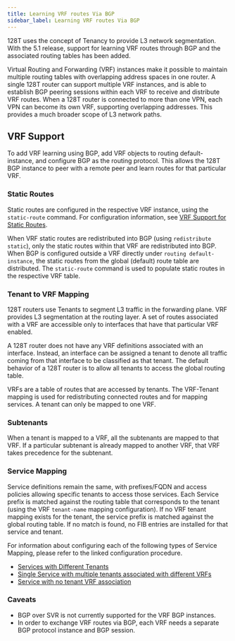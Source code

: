 ```yaml
---
title: Learning VRF routes Via BGP
sidebar_label: Learning VRF routes Via BGP
---
```


128T uses the concept of Tenancy to provide L3 network segmentation. With the 5.1 release, support for learning VRF routes through BGP and the associated routing tables has been added.

Virtual Routing and Forwarding (VRF) instances make it possible to maintain multiple routing tables with overlapping address spaces in one router. A single 128T router can support multiple VRF instances, and is able to establish BGP peering sessions within each VRF to receive and distribute VRF routes. When a 128T router is connected to more than one VPN, each VPN can become its own VRF, supporting overlapping addresses. This provides a much broader scope of L3 network paths.

## VRF Support

To add VRF learning using BGP, add VRF objects to routing default-instance, and configure BGP as the routing protocol. This allows the 128T BGP instance to peer with a remote peer and learn routes for that particular VRF.

### Static Routes

Static routes are configured in the respective VRF instance, using the `static-route` command. For configuration information, see [VRF Support for Static Routes](config_vrf_learning.md#vrf-support-for-static-routes). 

When VRF static routes are redistributed into BGP (using `redistribute static`), only the static routes within that VRF are redistributed into BGP. When BGP is configured outside a VRF directly under `routing default-instance`, the static routes from the global (default) route table are distributed. The `static-route` command is used to populate static routes in the respective VRF table.

### Tenant to VRF Mapping

128T routers use Tenants to segment L3 traffic in the forwarding plane. VRF provides L3 segmentation at the routing layer. A set of routes associated with a VRF are accessible only to interfaces that have that particular VRF enabled. 

A 128T router does not have any VRF definitions associated with an interface. Instead, an interface can be assigned a tenant to denote all traffic coming from that interface to be classified as that tenant. The default behavior of a 128T router is to allow all tenants to access the global routing table.

VRFs are a table of routes that are accessed by tenants. The VRF-Tenant mapping is used for redistributing connected routes and for mapping services. A tenant can only be mapped to one VRF. 

### Subtenants

When a tenant is mapped to a VRF, all the subtenants are mapped to that VRF. If a particular subtenant is already mapped to another VRF, that VRF takes precedence for the subtenant. 

### Service Mapping

Service definitions remain the same, with prefixes/FQDN and access policies allowing specific tenants to access those services. Each Service prefix is matched against the routing table that corresponds to the tenant (using the VRF `tenant-name` mapping configuration). If no VRF tenant mapping exists for the tenant, the service prefix is matched against the global routing table. If no match is found, no FIB entries are installed for that service and tenant.

For information about configuring each of the following types of Service Mapping, please refer to the linked configuration procedure.

- [Services with Different Tenants](config_vrf_learning.md#services-with-different-tenants)
- [Single Service with multiple tenants associated with different VRFs](config_vrf_learning.md#single-service-with-multiple-tenants-associated-with-different-vrfs)
- [Service with no tenant VRF association](config_vrf_learning.md#service-with-no-tenant-vrf-association)

### Caveats 
- BGP over SVR is not currently supported for the VRF BGP instances.  
- In order to exchange VRF routes via BGP, each VRF needs a separate BGP protocol instance and BGP session.
